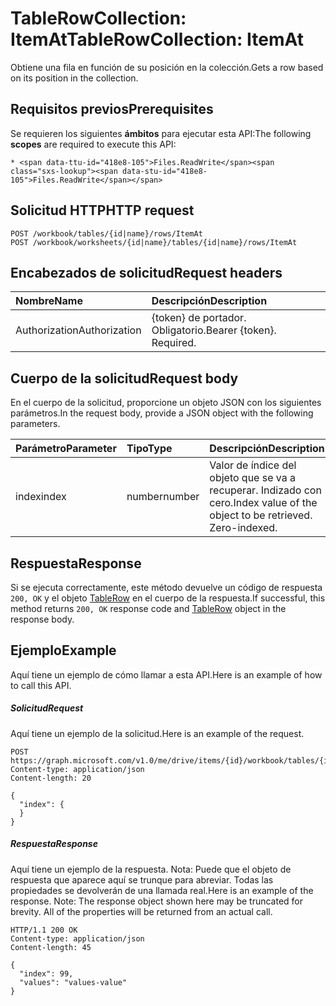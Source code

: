 # <a name="tablerowcollection-itemat"></a><span data-ttu-id="418e8-101">TableRowCollection: ItemAt</span><span class="sxs-lookup"><span data-stu-id="418e8-101">TableRowCollection: ItemAt</span></span>

<span data-ttu-id="418e8-102">Obtiene una fila en función de su posición en la colección.</span><span class="sxs-lookup"><span data-stu-id="418e8-102">Gets a row based on its position in the collection.</span></span>
## <a name="prerequisites"></a><span data-ttu-id="418e8-103">Requisitos previos</span><span class="sxs-lookup"><span data-stu-id="418e8-103">Prerequisites</span></span>
<span data-ttu-id="418e8-104">Se requieren los siguientes **ámbitos** para ejecutar esta API:</span><span class="sxs-lookup"><span data-stu-id="418e8-104">The following **scopes** are required to execute this API:</span></span> 

    * <span data-ttu-id="418e8-105">Files.ReadWrite</span><span class="sxs-lookup"><span data-stu-id="418e8-105">Files.ReadWrite</span></span>

## <a name="http-request"></a><span data-ttu-id="418e8-106">Solicitud HTTP</span><span class="sxs-lookup"><span data-stu-id="418e8-106">HTTP request</span></span>
<!-- { "blockType": "ignored" } -->
```http
POST /workbook/tables/{id|name}/rows/ItemAt
POST /workbook/worksheets/{id|name}/tables/{id|name}/rows/ItemAt

```
## <a name="request-headers"></a><span data-ttu-id="418e8-107">Encabezados de solicitud</span><span class="sxs-lookup"><span data-stu-id="418e8-107">Request headers</span></span>
| <span data-ttu-id="418e8-108">Nombre</span><span class="sxs-lookup"><span data-stu-id="418e8-108">Name</span></span>       | <span data-ttu-id="418e8-109">Descripción</span><span class="sxs-lookup"><span data-stu-id="418e8-109">Description</span></span>|
|:---------------|:----------|
| <span data-ttu-id="418e8-110">Authorization</span><span class="sxs-lookup"><span data-stu-id="418e8-110">Authorization</span></span>  | <span data-ttu-id="418e8-p101">{token} de portador. Obligatorio.</span><span class="sxs-lookup"><span data-stu-id="418e8-p101">Bearer {token}. Required.</span></span> |


## <a name="request-body"></a><span data-ttu-id="418e8-113">Cuerpo de la solicitud</span><span class="sxs-lookup"><span data-stu-id="418e8-113">Request body</span></span>
<span data-ttu-id="418e8-114">En el cuerpo de la solicitud, proporcione un objeto JSON con los siguientes parámetros.</span><span class="sxs-lookup"><span data-stu-id="418e8-114">In the request body, provide a JSON object with the following parameters.</span></span>

| <span data-ttu-id="418e8-115">Parámetro</span><span class="sxs-lookup"><span data-stu-id="418e8-115">Parameter</span></span>    | <span data-ttu-id="418e8-116">Tipo</span><span class="sxs-lookup"><span data-stu-id="418e8-116">Type</span></span>   |<span data-ttu-id="418e8-117">Descripción</span><span class="sxs-lookup"><span data-stu-id="418e8-117">Description</span></span>|
|:---------------|:--------|:----------|
|<span data-ttu-id="418e8-118">index</span><span class="sxs-lookup"><span data-stu-id="418e8-118">index</span></span>|<span data-ttu-id="418e8-119">number</span><span class="sxs-lookup"><span data-stu-id="418e8-119">number</span></span>|<span data-ttu-id="418e8-p102">Valor de índice del objeto que se va a recuperar. Indizado con cero.</span><span class="sxs-lookup"><span data-stu-id="418e8-p102">Index value of the object to be retrieved. Zero-indexed.</span></span>|

## <a name="response"></a><span data-ttu-id="418e8-122">Respuesta</span><span class="sxs-lookup"><span data-stu-id="418e8-122">Response</span></span>

<span data-ttu-id="418e8-123">Si se ejecuta correctamente, este método devuelve un código de respuesta `200, OK` y el objeto [TableRow](../resources/tablerow.md) en el cuerpo de la respuesta.</span><span class="sxs-lookup"><span data-stu-id="418e8-123">If successful, this method returns `200, OK` response code and [TableRow](../resources/tablerow.md) object in the response body.</span></span>

## <a name="example"></a><span data-ttu-id="418e8-124">Ejemplo</span><span class="sxs-lookup"><span data-stu-id="418e8-124">Example</span></span>
<span data-ttu-id="418e8-125">Aquí tiene un ejemplo de cómo llamar a esta API.</span><span class="sxs-lookup"><span data-stu-id="418e8-125">Here is an example of how to call this API.</span></span>
##### <a name="request"></a><span data-ttu-id="418e8-126">Solicitud</span><span class="sxs-lookup"><span data-stu-id="418e8-126">Request</span></span>
<span data-ttu-id="418e8-127">Aquí tiene un ejemplo de la solicitud.</span><span class="sxs-lookup"><span data-stu-id="418e8-127">Here is an example of the request.</span></span>
<!-- {
  "blockType": "request",
  "name": "tablerowcollection_itemat"
}-->
```http
POST https://graph.microsoft.com/v1.0/me/drive/items/{id}/workbook/tables/{id|name}/rows/ItemAt
Content-type: application/json
Content-length: 20

{
  "index": {
  }
}
```

##### <a name="response"></a><span data-ttu-id="418e8-128">Respuesta</span><span class="sxs-lookup"><span data-stu-id="418e8-128">Response</span></span>
<span data-ttu-id="418e8-p103">Aquí tiene un ejemplo de la respuesta. Nota: Puede que el objeto de respuesta que aparece aquí se trunque para abreviar. Todas las propiedades se devolverán de una llamada real.</span><span class="sxs-lookup"><span data-stu-id="418e8-p103">Here is an example of the response. Note: The response object shown here may be truncated for brevity. All of the properties will be returned from an actual call.</span></span>
<!-- {
  "blockType": "response",
  "truncated": true,
  "@odata.type": "microsoft.graph.tableRow"
} -->
```http
HTTP/1.1 200 OK
Content-type: application/json
Content-length: 45

{
  "index": 99,
  "values": "values-value"
}
```

<!-- uuid: 8fcb5dbc-d5aa-4681-8e31-b001d5168d79
2015-10-25 14:57:30 UTC -->
<!-- {
  "type": "#page.annotation",
  "description": "TableRowCollection: ItemAt",
  "keywords": "",
  "section": "documentation",
  "tocPath": ""
}-->